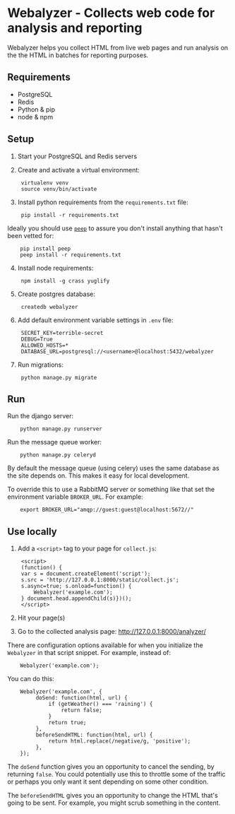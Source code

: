 Webalyzer - Collects web code for analysis and reporting
========================================================

Webalyzer helps you collect HTML from live web pages and run analysis
on the the HTML in batches for reporting purposes.


Requirements
------------

* PostgreSQL
* Redis
* Python & pip
* node & npm

Setup
-----

1. Start your PostgreSQL and Redis servers

2. Create and activate a virtual environment:

        virtualenv venv
        source venv/bin/activate

3. Install python requirements from the `requirements.txt` file:

        pip install -r requirements.txt

Ideally you should use [`peep`](https://pypi.python.org/pypi/peep) to
assure you don't install anything that hasn't been vetted for:

        pip install peep
        peep install -r requirements.txt

4. Install node requirements:

        npm install -g crass yuglify

5. Create postgres database:

        createdb webalyzer

6. Add default environment variable settings in `.env` file:

        SECRET_KEY=terrible-secret
        DEBUG=True
        ALLOWED_HOSTS=*
        DATABASE_URL=postgresql://<username>@localhost:5432/webalyzer

7. Run migrations:

        python manage.py migrate

Run
---

Run the django server:

        python manage.py runserver

Run the message queue worker:

        python manage.py celeryd


By default the message queue (using celery) uses the same database as
the site depends on. This makes it easy for local development.

To override this to use a RabbitMQ server or something like that set the
environment variable `BROKER_URL`. For example:

        export BROKER_URL="amqp://guest:guest@localhost:5672//"

Use locally
-----------

1. Add a `<script>` tag to your page for `collect.js`:

        <script>
        (function() {
        var s = document.createElement('script');
        s.src = 'http://127.0.0.1:8000/static/collect.js';
        s.async=true; s.onload=function() {
            Webalyzer('example.com');
        } document.head.appendChild(s)})();
        </script>

2. Hit your page(s)

3. Go to the collected analysis page: http://127.0.0.1:8000/analyzer/

There are configuration options available for when you initialize the
`Webalyzer` in that script snippet. For example, instead of:

        Webalyzer('example.com');

You can do this:

        Webalyzer('example.com', {
             doSend: function(html, url) {
                 if (getWeather() === 'raining') {
                     return false;
                 }
                 return true;
             },
             beforeSendHTML: function(html, url) {
                 return html.replace(/negative/g, 'positive');
             },
        });

The `doSend` function gives you an opportunity to cancel the sending,
by returning `false`. You could potentially use this to throttle some
of the traffic or perhaps you only want it sent depending on some other
condition.

The `beforeSendHTML` gives you an opportunity to change the HTML that's
going to be sent. For example, you might scrub something in the content.
